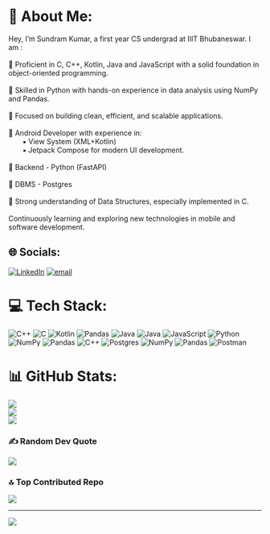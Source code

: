# 💫 About Me:
Hey, I’m Sundram Kumar, a first year CS undergrad at IIIT Bhubaneswar. I am :<br><br>🔹 Proficient in C, C++, Kotlin, Java and JavaScript with a solid foundation in object-oriented programming.<br><br>🔹 Skilled in Python with hands-on experience in data analysis using NumPy and Pandas.<br><br>🔹 Focused on building clean, efficient, and scalable applications.<br><br>🔹 Android Developer with experience in:<br>  ▪ View System (XML+Kotlin)<br>  ▪ Jetpack Compose for modern UI development.<br><br>🔹 Backend - Python (FastAPI)<br><br>🔹 DBMS - Postgres<br><br>🔹 Strong understanding of Data Structures, especially implemented in C.<br><br>Continuously learning and exploring new technologies in mobile and software development.


## 🌐 Socials:
[![LinkedIn](https://img.shields.io/badge/LinkedIn-%230077B5.svg?logo=linkedin&logoColor=white)](https://linkedin.com/in/https://in.linkedin.com/in/sundram-kumar-710710329) [![email](https://img.shields.io/badge/Email-D14836?logo=gmail&logoColor=white)](mailto:scarrcodee@gmail.com) 

# 💻 Tech Stack:
![C++](https://img.shields.io/badge/c++-%2300599C.svg?style=for-the-badge&logo=c%2B%2B&logoColor=white) ![C](https://img.shields.io/badge/c-%2300599C.svg?style=for-the-badge&logo=c&logoColor=white) ![Kotlin](https://img.shields.io/badge/kotlin-%237F52FF.svg?style=for-the-badge&logo=kotlin&logoColor=white) ![Pandas](https://img.shields.io/badge/pandas-%23150458.svg?style=for-the-badge&logo=pandas&logoColor=white) ![Java](https://img.shields.io/badge/java-%23ED8B00.svg?style=for-the-badge&logo=openjdk&logoColor=white) ![Java](https://img.shields.io/badge/java-%23ED8B00.svg?style=for-the-badge&logo=openjdk&logoColor=white) ![JavaScript](https://img.shields.io/badge/javascript-%23323330.svg?style=for-the-badge&logo=javascript&logoColor=%23F7DF1E) ![Python](https://img.shields.io/badge/python-3670A0?style=for-the-badge&logo=python&logoColor=ffdd54) ![NumPy](https://img.shields.io/badge/numpy-%23013243.svg?style=for-the-badge&logo=numpy&logoColor=white) ![Pandas](https://img.shields.io/badge/pandas-%23150458.svg?style=for-the-badge&logo=pandas&logoColor=white) ![C++](https://img.shields.io/badge/c++-%2300599C.svg?style=for-the-badge&logo=c%2B%2B&logoColor=white) ![Postgres](https://img.shields.io/badge/postgres-%23316192.svg?style=for-the-badge&logo=postgresql&logoColor=white) ![NumPy](https://img.shields.io/badge/numpy-%23013243.svg?style=for-the-badge&logo=numpy&logoColor=white) ![Pandas](https://img.shields.io/badge/pandas-%23150458.svg?style=for-the-badge&logo=pandas&logoColor=white) ![Postman](https://img.shields.io/badge/Postman-FF6C37?style=for-the-badge&logo=postman&logoColor=white)
# 📊 GitHub Stats:
![](https://github-readme-stats.vercel.app/api?username=scareecodee&theme=one_dark_pro&hide_border=false&include_all_commits=true&count_private=true)<br/>
![](https://nirzak-streak-stats.vercel.app/?user=scareecodee&theme=one_dark_pro&hide_border=false)<br/>
![](https://github-readme-stats.vercel.app/api/top-langs/?username=scareecodee&theme=one_dark_pro&hide_border=false&include_all_commits=true&count_private=true&layout=compact)

### ✍️ Random Dev Quote
![](https://quotes-github-readme.vercel.app/api?type=horizontal&theme=dark)

### 🔝 Top Contributed Repo
![](https://github-contributor-stats.vercel.app/api?username=scareecodee&limit=5&theme=one_dark_pro&combine_all_yearly_contributions=true)

---
[![](https://visitcount.itsvg.in/api?id=scareecodee&icon=3&color=0)](https://visitcount.itsvg.in)

<!-- Proudly created with GPRM ( https://gprm.itsvg.in ) -->
